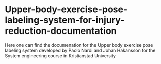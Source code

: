 # Upper-body-exercise-pose-labeling-system-for-injury-reduction-documentation
Here one can find the documenation for the Upper body exercise pose labeling system developed by Paolo Nardi and Johan Hakansson
for the System engineering course in Kristianstad University
